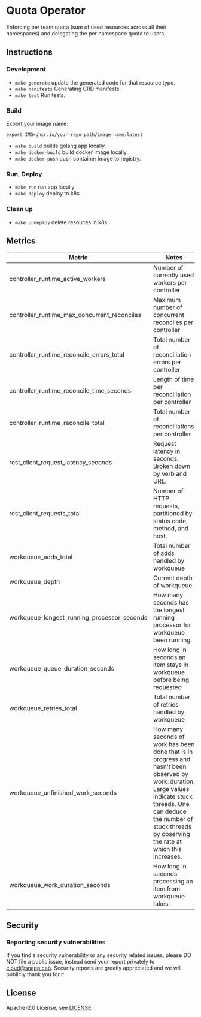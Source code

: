 # Quota Operator

Enforcing per team quota (sum of used resources across all their namespaces) and delegating the per namespace quota to users.

## Instructions

### Development

* `make generate` update the generated code for that resource type.
* `make manifests` Generating CRD manifests.
* `make test` Run tests.

### Build

Export your image name:

```
export IMG=ghcr.io/your-repo-path/image-name:latest
```

* `make build` builds golang app locally.
* `make docker-build` build docker image locally.
* `make docker-push` push container image to registry.

### Run, Deploy
* `make run` run app locally
* `make deploy` deploy to k8s.

### Clean up

* `make undeploy` delete resouces in k8s.


## Metrics

| Metric                                              | Notes
|-----------------------------------------------------|------------------------------------
| controller_runtime_active_workers | Number of currently used workers per controller
| controller_runtime_max_concurrent_reconciles | Maximum number of concurrent reconciles per controller
| controller_runtime_reconcile_errors_total | Total number of reconciliation errors per controller
| controller_runtime_reconcile_time_seconds | Length of time per reconciliation per controller
| controller_runtime_reconcile_total | Total number of reconciliations per controller
| rest_client_request_latency_seconds | Request latency in seconds. Broken down by verb and URL.
| rest_client_requests_total | Number of HTTP requests, partitioned by status code, method, and host.
| workqueue_adds_total | Total number of adds handled by workqueue
| workqueue_depth | Current depth of workqueue
| workqueue_longest_running_processor_seconds | How many seconds has the longest running processor for workqueue been running.
| workqueue_queue_duration_seconds | How long in seconds an item stays in workqueue before being requested
| workqueue_retries_total | Total number of retries handled by workqueue
| workqueue_unfinished_work_seconds | How many seconds of work has been done that is in progress and hasn't been observed by work_duration. Large values indicate stuck threads. One can deduce the number of stuck threads by observing the rate at which this increases.
| workqueue_work_duration_seconds | How long in seconds processing an item from workqueue takes.


## Security

### Reporting security vulnerabilities

If you find a security vulnerability or any security related issues, please DO NOT file a public issue, instead send your report privately to cloud@snapp.cab. Security reports are greatly appreciated and we will publicly thank you for it.

## License

Apache-2.0 License, see [LICENSE](LICENSE).
